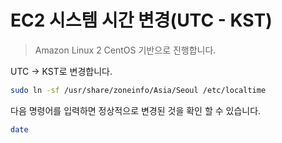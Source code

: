 # EC2 시스템 시간 변경(UTC - KST)

> Amazon Linux 2 CentOS 기반으로 진행합니다.

UTC -> KST로 변경합니다.
```bash
sudo ln -sf /usr/share/zoneinfo/Asia/Seoul /etc/localtime
```

다음 명령어를 입력하면 정상적으로 변경된 것을 확인 할 수 있습니다.
```bash
date
```

